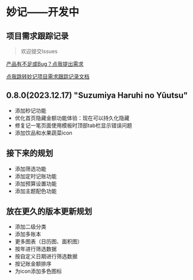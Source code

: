 # 妙记——开发中

## 项目需求跟踪记录
> 欢迎提交Issues

[产品有不足或Bug？点我提出需求](https://siu9p6v1zlb.feishu.cn/share/base/form/shrcnNwskrIIk1t1IkOMgG4gisd)

[点我跳转妙记项目需求跟踪记录文档](https://siu9p6v1zlb.feishu.cn/sheets/PkB9sXr2RhzY7KttdQ3cjwjXnyj?from=from_copylink)

## 0.8.0(2023.12.17) "Suzumiya Haruhi no Yūutsu"
- 添加秒记功能
- 优化首页隐藏金额功能体验：现在可以持久化隐藏
- 修复记一笔页面使用模板时顶部tab栏显示错误问题
- 添加饮品和水果蔬菜icon

## 接下来的规划
- 添加筛选功能
- 添加定时记账功能
- 添加预算设置功能
- 添加主题配色功能

## 放在更久的版本更新规划
- 添加二级分类
- 添加多账本
- 更多图表（日历图、面积图）
- 按年进行筛选数据
- 按自定义日期进行筛选数据
- 按记账金额排序
- 为icon添加多色图标
